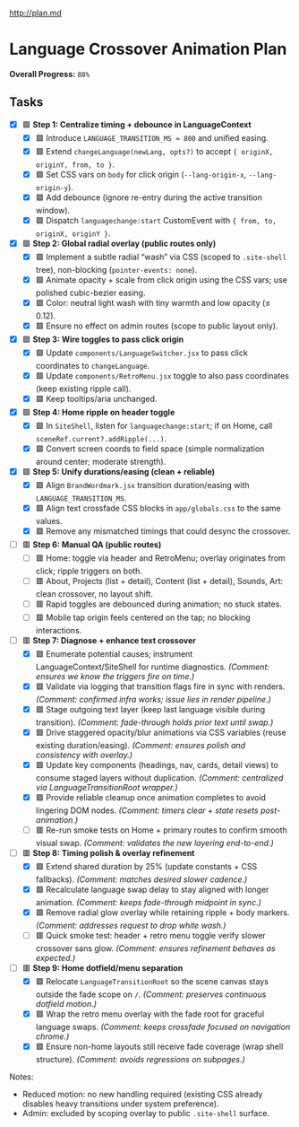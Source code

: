 http://plan.md

# Language Crossover Animation Plan

**Overall Progress:** `88%`

## Tasks

- [x] 🟩 **Step 1: Centralize timing + debounce in LanguageContext**
  - [x] 🟩 Introduce `LANGUAGE_TRANSITION_MS ≈ 800` and unified easing.
  - [x] 🟩 Extend `changeLanguage(newLang, opts?)` to accept `{ originX, originY, from, to }`.
  - [x] 🟩 Set CSS vars on `body` for click origin (`--lang-origin-x`, `--lang-origin-y`).
  - [x] 🟩 Add debounce (ignore re-entry during the active transition window).
  - [x] 🟩 Dispatch `languagechange:start` CustomEvent with `{ from, to, originX, originY }`.

- [x] 🟩 **Step 2: Global radial overlay (public routes only)**
  - [x] 🟩 Implement a subtle radial “wash” via CSS (scoped to `.site-shell` tree), non-blocking (`pointer-events: none`).
  - [x] 🟩 Animate opacity + scale from click origin using the CSS vars; use polished cubic-bezier easing.
  - [x] 🟩 Color: neutral light wash with tiny warmth and low opacity (≤ 0.12).
  - [x] 🟩 Ensure no effect on admin routes (scope to public layout only).

- [x] 🟩 **Step 3: Wire toggles to pass click origin**
  - [x] 🟩 Update `components/LanguageSwitcher.jsx` to pass click coordinates to `changeLanguage`.
  - [x] 🟩 Update `components/RetroMenu.jsx` toggle to also pass coordinates (keep existing ripple call).
  - [x] 🟩 Keep tooltips/aria unchanged.

- [x] 🟩 **Step 4: Home ripple on header toggle**
  - [x] 🟩 In `SiteShell`, listen for `languagechange:start`; if on Home, call `sceneRef.current?.addRipple(...)`.
  - [x] 🟩 Convert screen coords to field space (simple normalization around center; moderate strength).

- [x] 🟩 **Step 5: Unify durations/easing (clean + reliable)**
  - [x] 🟩 Align `BrandWordmark.jsx` transition duration/easing with `LANGUAGE_TRANSITION_MS`.
  - [x] 🟩 Align text crossfade CSS blocks in `app/globals.css` to the same values.
  - [x] 🟩 Remove any mismatched timings that could desync the crossover.

- [ ] 🟥 **Step 6: Manual QA (public routes)**
  - [ ] 🟥 Home: toggle via header and RetroMenu; overlay originates from click; ripple triggers on both.
  - [ ] 🟥 About, Projects (list + detail), Content (list + detail), Sounds, Art: clean crossover, no layout shift.
  - [ ] 🟥 Rapid toggles are debounced during animation; no stuck states.
  - [ ] 🟥 Mobile tap origin feels centered on the tap; no blocking interactions.

- [ ] 🟥 **Step 7: Diagnose + enhance text crossover**
  - [x] 🟩 Enumerate potential causes; instrument LanguageContext/SiteShell for runtime diagnostics. *(Comment: ensures we know the triggers fire on time.)*
  - [x] 🟩 Validate via logging that transition flags fire in sync with renders. *(Comment: confirmed infra works; issue lies in render pipeline.)*
  - [x] 🟩 Stage outgoing text layer (keep last language visible during transition). *(Comment: fade-through holds prior text until swap.)*
  - [x] 🟩 Drive staggered opacity/blur animations via CSS variables (reuse existing duration/easing). *(Comment: ensures polish and consistency with overlay.)*
  - [x] 🟩 Update key components (headings, nav, cards, detail views) to consume staged layers without duplication. *(Comment: centralized via LanguageTransitionRoot wrapper.)*
  - [x] 🟩 Provide reliable cleanup once animation completes to avoid lingering DOM nodes. *(Comment: timers clear + state resets post-animation.)*
  - [ ] 🟥 Re-run smoke tests on Home + primary routes to confirm smooth visual swap. *(Comment: validates the new layering end-to-end.)*

- [ ] 🟥 **Step 8: Timing polish & overlay refinement**
  - [x] 🟩 Extend shared duration by 25% (update constants + CSS fallbacks). *(Comment: matches desired slower cadence.)*
  - [x] 🟩 Recalculate language swap delay to stay aligned with longer animation. *(Comment: keeps fade-through midpoint in sync.)*
  - [x] 🟩 Remove radial glow overlay while retaining ripple + body markers. *(Comment: addresses request to drop white wash.)*
  - [ ] 🟥 Quick smoke test: header + retro menu toggle verify slower crossover sans glow. *(Comment: ensures refinement behaves as expected.)*

- [ ] 🟥 **Step 9: Home dotfield/menu separation**
  - [x] 🟩 Relocate `LanguageTransitionRoot` so the scene canvas stays outside the fade scope on `/`. *(Comment: preserves continuous dotfield motion.)*
  - [x] 🟩 Wrap the retro menu overlay with the fade root for graceful language swaps. *(Comment: keeps crossfade focused on navigation chrome.)*
  - [x] 🟩 Ensure non-home layouts still receive fade coverage (wrap shell structure). *(Comment: avoids regressions on subpages.)*

Notes:
- Reduced motion: no new handling required (existing CSS already disables heavy transitions under system preference).
- Admin: excluded by scoping overlay to public `.site-shell` surface.
